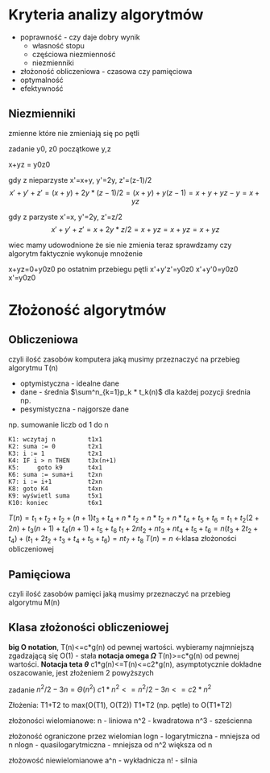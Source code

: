 

# Kryteria analizy algorytmów

- poprawność - czy daje dobry wynik
	- własność stopu
	- częściowa niezmienność
	- niezmienniki
- złożoność obliczeniowa - czasowa czy pamięciowa
- optymalność
- efektywność



## Niezmienniki
zmienne które nie zmieniają się po pętli

zadanie
y0, z0 początkowe y,z

x+yz = y0z0

gdy z nieparzyste x'=x+y, y'=2y, z'=(z-1)/2
$$x'+y'+z' = (x+y)+2y*(z-1)/2=(x+y)+y(z-1)=x+y+yz-y= x+yz$$

gdy z parzyste x'=x, y'=2y, z'=z/2
$$x'+y'+z' = x+2y*z/2=x+yz=x+yz= x+yz$$

wiec mamy udowodnione że sie nie zmienia
teraz sprawdzamy czy algorytm faktycznie wykonuje mnożenie

x+yz=0+y0z0
po ostatnim przebiegu pętli
x'+y'z'=y0z0
x'+y'0=y0z0
x'=y0z0


# Złożoność algorytmów
## Obliczeniowa
czyli ilość zasobów komputera jaką musimy przeznaczyć na przebieg algorytmu T(n)

- optymistyczna - idealne dane
- dane - średnia $\sum^n_{k=1}p_k * t_k(n)$ dla każdej pozycji średnia np.
- pesymistyczna - najgorsze dane


np. sumowanie liczb od 1 do n

```
K1: wczytaj n         t1x1
K2: suma := 0         t2x1
K3: i := 1            t2x1
K4: IF i > n THEN     t3x(n+1)
K5:     goto k9       t4x1
K6: suma := suma+i    t2xn
K7: i := i+1          t2xn
K8: goto K4           t4xn
K9: wyświetl suma     t5x1
K10: koniec           t6x1
```

$T(n)=t_1+t_2+t_2+(n+1)t_3+t_4+n*t_2+n*t_2+n*t_4+t_5+t_6=t_1+t_2(2+2n)+t_3(n+1)+t_4(n+1)+t_5+t_6$
$t_1+2nt_2+nt_3+nt_4+t_5+t_6=n(t_3+2t_2+t_4)+(t_1+2t_2+t_3+t_4+t_5+t_6) = nt_7+t_8$
$T(n)=n$ <-klasa złożoności obliczeniowej

## Pamięciowa
czyli ilość zasobów pamięci jaką musimy przeznaczyć na przebieg algorytmu M(n)




## Klasa złożoności obliczeniowej
**big O notation**, T(n)<=c\*g(n) od pewnej wartości. wybieramy najmniejszą zgadzającą się
O(1) - stała
**notacja omega $\Omega$** T(n)>=c\*g(n) od pewnej wartości.
**Notacja teta $\theta$** c1\*g(n)<=T(n)<=c2\*g(n), asymptotycznie dokładne oszacowanie, jest złożeniem 2 powyższych

zadanie
$n^2/2-3n=\Theta(n^2)$
$c1*n^2 <= n^2/2-3n <= c2*n^2$


Złożenia:
T1+T2 to max(O(T1), O(T2))
T1\*T2 (np. pętle) to O(T1\*T2)

złożoności wielomianowe:
n - liniowa
n^2 - kwadratowa
n^3 - sześcienna

złożoność ograniczone przez wielomian
logn - logarytmiczna - mniejsza od n
nlogn - quasilogarytmiczna - mniejsza od n^2 większa od n

złożowość niewielomianowe
a^n - wykładnicza
n! - silnia


